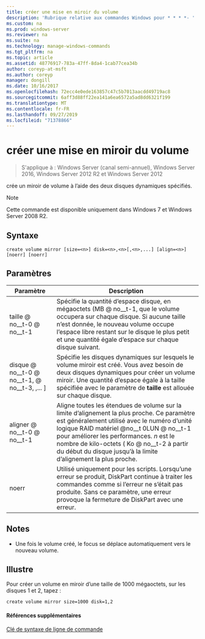 ```yaml
---
title: créer une mise en miroir du volume
description: 'Rubrique relative aux commandes Windows pour * * * *- '
ms.custom: na
ms.prod: windows-server
ms.reviewer: na
ms.suite: na
ms.technology: manage-windows-commands
ms.tgt_pltfrm: na
ms.topic: article
ms.assetid: 48776917-783a-47ff-8da4-1cab77cea34b
author: coreyp-at-msft
ms.author: coreyp
manager: dongill
ms.date: 10/16/2017
ms.openlocfilehash: 72ecc4e0ede163857c47c5b7013aacdd49719ac8
ms.sourcegitcommit: 6aff3d88ff22ea141a6ea6572a5ad8dd6321f199
ms.translationtype: MT
ms.contentlocale: fr-FR
ms.lasthandoff: 09/27/2019
ms.locfileid: "71378866"
---
```

# <a name="create-volume-mirror"></a>créer une mise en miroir du volume

>S'applique à : Windows Server (canal semi-annuel), Windows Server 2016, Windows Server 2012 R2 et Windows Server 2012

crée un miroir de volume à l’aide des deux disques dynamiques spécifiés.  
  
> [!NOTE]  
> Cette commande est disponible uniquement dans Windows 7 et Windows Server 2008 R2.  
  
  
  
## <a name="syntax"></a>Syntaxe  
  
```  
create volume mirror [size=<n>] disk=<n>,<n>[,<n>,...] [align=<n>] [noerr] [noerr]  
```  
  
## <a name="parameters"></a>Paramètres  
  
|         Paramètre         |                                                                                                                                     Description                                                                                                                                     |
|---------------------------|-------------------------------------------------------------------------------------------------------------------------------------------------------------------------------------------------------------------------------------------------------------------------------------|
|         taille @ no__t-0 @ no__t-1         |                 Spécifie la quantité d’espace disque, en mégaoctets \(MB @ no__t-1, que le volume occupera sur chaque disque. Si aucune taille n’est donnée, le nouveau volume occupe l’espace libre restant sur le disque le plus petit et une quantité égale d’espace sur chaque disque suivant.                 |
| disque @ no__t-0 @ no__t-1, <n> @ no__t-3, <n>,... \] |                       Spécifie les disques dynamiques sur lesquels le volume miroir est créé. Vous avez besoin de deux disques dynamiques pour créer un volume miroir. Une quantité d’espace égale à la taille spécifiée avec le paramètre de **taille** est allouée sur chaque disque.                        |
|        aligner @ no__t-0 @ no__t-1         | Aligne toutes les étendues de volume sur la limite d’alignement la plus proche. Ce paramètre est généralement utilisé avec le numéro d’unité logique RAID matériel @no__t 0LUN @ no__t-1 pour améliorer les performances. *n* est le nombre de kilo-octets \( Ko @ no__t-2 à partir du début du disque jusqu’à la limite d’alignement la plus proche. |
|           noerr           |                                        Utilisé uniquement pour les scripts. Lorsqu’une erreur se produit, DiskPart continue à traiter les commandes comme si l’erreur ne s’était pas produite. Sans ce paramètre, une erreur provoque la fermeture de DiskPart avec une erreur.                                         |
  
## <a name="remarks"></a>Notes  
  
-   Une fois le volume créé, le focus se déplace automatiquement vers le nouveau volume.  
  
## <a name="BKMK_examples"></a>Illustre  
Pour créer un volume en miroir d’une taille de 1000 mégaoctets, sur les disques 1 et 2, tapez :  
  
```  
create volume mirror size=1000 disk=1,2  
```  
  
#### <a name="additional-references"></a>Références supplémentaires  
[Clé de syntaxe de ligne de commande](command-line-syntax-key.md)  
  

  

